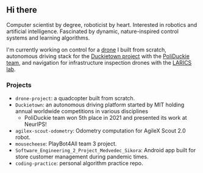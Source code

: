 ## Hi there

Computer scientist by degree, roboticist by heart. Interested in robotics and artificial intelligence. Fascinated by dynamic, nature-inspired control systems and learning algorithms.

I'm currently working on control for a [drone](https://github.com/sikora-toma/drone-project) I built from scratch, autonomous driving stack for the [Duckietown project](https://github.com/duckietown/gym-duckietown) with the [PoliDuckie team](https://github.com/poliduckie), and navigation for infrastructure inspection drones with the [LARICS lab](https://github.com/larics).

### Projects
- `drone-project`: a quadcopter built from scratch.
- `Duckietown`: an autonomous driving platform started by MIT holding annual worldwide competitions in various disciplines
  - PoliDuckie team won 5th place in 2021 and presented its work at NeurIPS!
- `agilex-scout-odometry`: Odometry computation for AgileX Scout 2.0 robot. 
- `mousecheese`: PlayBot4All team 3 project.
- `Software_Engineering_2_Project_Medvedec_Sikora`: Android app built for store customer management during pandemic times. 
- `coding-practice`: personal algorithm practice repo.
<!--
**sikora-toma/sikora-toma** is a ✨ _special_ ✨ repository because its `README.md` (this file) appears on your GitHub profile.

Here are some ideas to get you started:

- 🔭 I’m currently working on ...
- 🌱 I’m currently learning ...
- 👯 I’m looking to collaborate on ...
- 🤔 I’m looking for help with ...
- 💬 Ask me about ...
- 📫 How to reach me: ...
- 😄 Pronouns: ...
- ⚡ Fun fact: ...
-->
